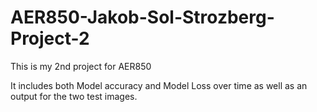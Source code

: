# AER850-Jakob-Sol-Strozberg-Project-2
This is my 2nd project for AER850

It includes both Model accuracy and Model Loss over time as well as an output for the two test images.
